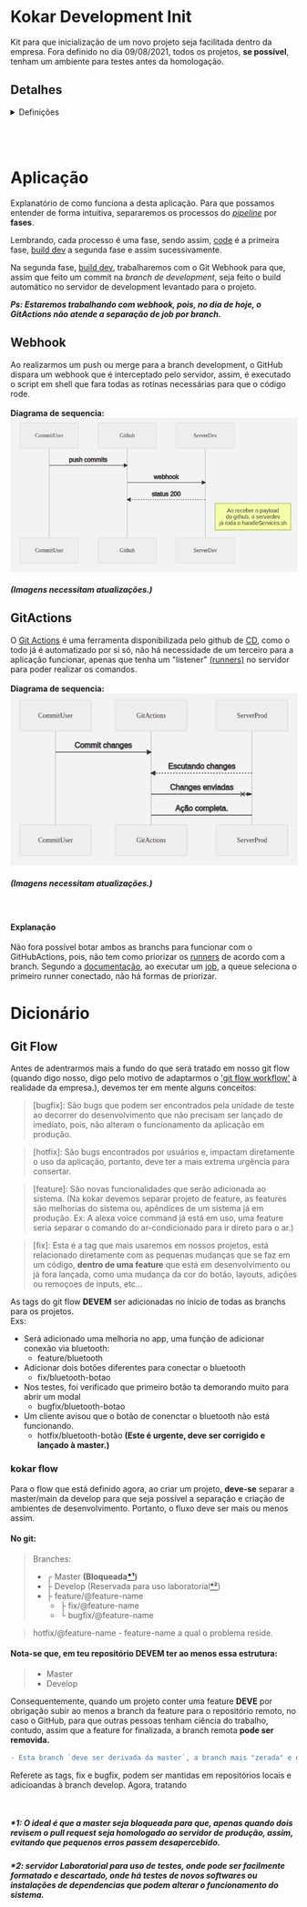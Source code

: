 # Kokar Development Init

Kit para que inicialização de um novo projeto seja facilitada dentro da empresa. Fora definido no dia 09/08/2021, todos os projetos, **se possível**, tenham um ambiente para testes antes da homologação.

## Detalhes
<details>
 <summary>Definições</summary>

## Implantação de Ci/Cd
Serão implementados os métodos de Ci/Cd [(Continuous integration/Continuous Delivery) ](https://stackoverflow.com/a/28628086/11521405) e, como não temos uma complexidade nos serviços, nossa [Pipeline](https://en.wikipedia.org/wiki/Pipeline_(software)) será customizada para nossos serviços. Nosso pipeline será subdivido em quatro principais partes, sendo:

> * Code
> * Build Development
> * Test Development
> * Produção

### [IMAGEM DO STIGMA PIPELINE AQUI]

## Pipeline

Como dito, a pipeline sera constituída por quatro principais fases, code, build dev, test dev e produção.

### Code ou coding
É o momento em que mantemos toda a execução do **job**\*¹ na máquina, codamos, testamos o código (localmente), commitamos localmente, damos um merge na **branch development local**\*² (nota-se o branch *development* local, endereçaremos mais tarde.).

*1 e *2: Voltaremos a falar mais abaixo.

### Build Development
Este é o processo onde acontecerá toda a automação para deixar o código disponível para testes sem que haja quaisquer necessidades de interferência por parte do desenvolvedor, a ideia é que, uma vez que configurado, não haja necessidade de /trabalho para que façamos os testes do projeto a qual está sendo executado no momento.

**Todo este processo de automação (da *build develop*) acontecerá por [webhooks](#webhook)**

### Test Development
Nesta unidade, que antecede a homologação para a produção, é reservada **APENAS** para testes das changes que foram feitas. O servidor que for levantado para servir como servidor de testes, **NÃO PODE SER USADO COMO SERVIDOR LABORATORIAL**, servirá como um espelho do servidor de produção para imitar o ambiente mais similar o possível, deve ser um sistema mais hermético o possível.

Caso haja algum problema/bug nessa unidade, a change deverá voltar para o início do pipe.

### Produção
Nome autoexplicativo, a ponta do pipe, é a parte que é consumida pelos "consumidores" (clientes, aplicações, etc...), a pipeline deve ser usada de forma que, as changes que chegam aqui **NÃO PODEM CONTER BUGS**, caso contenha, não pode ser retornado ao início do pipe, apenas por intermédio de [hotfix](#git-flow). Assim como na segunda [fase](#aplicação), todo o processo de entrega é automatizado, porém, diferentemente da segunda fase, não é utilizado webhook e sim a ferramenta do [GitActions](#gitactions).

![Pipeline](https://github.com/MatheusLeitao/kokarDevelopInit/blob/master/pipeline.jpeg?raw=true)

</details>

<br/>
<br/>
<br/>

# Aplicação
Explanatório de como funciona a desta aplicação. Para que possamos entender de forma intuitiva, separaremos os processos do [*pipeline*](#pipeline) por **fases**.

Lembrando, cada processo é uma fase, sendo assim, [code](#code-ou-coding) é a primeira fase, [build dev](#build-development) a segunda fase e assim sucessivamente.

Na segunda fase, [build dev](#build-development), trabalharemos com o Git Webhook para que, assim que feito um commit na *branch de development*, seja feito o build automático no servidor de development levantado para o projeto.

***Ps: Estaremos trabalhando com webhook, pois, no dia de hoje, o GitActions não atende a separação de job por branch.***

## Webhook
Ao realizarmos um push ou merge para a branch development, o GitHub dispara um webhook que é interceptado pelo servidor, assim, é executado o script em shell que fara todas as rotínas necessárias para que o código rode.
<br>
<br>
**Diagrama de sequencia:**<br/>
![Diagrama de sequencia](https://github.com/MatheusLeitao/kokarDevelopInit/blob/master/sequence_diagram.jpeg?raw=true)
##### *(Imagens necessitam atualizações.)*


## GitActions
O [Git Actions](https://docs.github.com/en/actions/quickstart) é uma ferramenta disponibilizada pelo github de [CD](https://continuousdelivery.com/), como o todo já é automatizado por si só, não há necessidade de um terceiro para a aplicação funcionar, apenas que tenha um "listener" [(runners)](https://docs.github.com/en/actions/hosting-your-own-runners/about-self-hosted-runners) no servidor para poder realizar os comandos.
<br>
<br>
**Diagrama de sequencia:**<br/>
![Diagrama de sequencia](https://github.com/MatheusLeitao/kokarDevelopInit/blob/master/sequence_diagram_actions.jpeg?raw=true)
##### *(Imagens necessitam atualizações.)*
<br>

#### Explanação
Não fora possível botar ambos as branchs para funcionar com o GitHubActions, pois, não tem como priorizar os [runners](https://docs.github.com/en/actions/hosting-your-own-runners/about-self-hosted-runners) de acordo com a branch. Segundo a [documentação](https://docs.github.com/en/actions/hosting-your-own-runners/about-self-hosted-runners#communication-between-self-hosted-runners-and-github), ao executar um [job](https://docs.github.com/en/actions/learn-github-actions/introduction-to-github-actions#the-components-of-github-actions), a queue seleciona o primeiro runner conectado, não há formas de priorizar.

# Dicionário

## Git Flow

Antes de adentrarmos mais a fundo do que será tratado em nosso git flow (quando digo nosso, digo pelo motivo de adaptarmos o ['git flow workflow'](https://www.atlassian.com/git/tutorials/comparing-workflows/gitflow-workflow) à realidade da empresa.), devemos ter em mente alguns conceitos:

>[bugfix]: São bugs que podem ser encontrados pela unidade de teste ao decorrer do desenvolvimento que não precisam ser lançado de imediato, pois, não alteram o funcionamento da aplicação em produção.

>[hotfix]: São bugs encontrados por usuários e, impactam diretamente o uso da aplicação, portanto, deve ter a mais extrema urgência para consertar.

>[feature]: São novas funcionalidades que serão adicionada ao sistema. (Na kokar devemos separar projeto de feature, as features são melhorias do sistema ou, apêndices de um sistema já em produção. Ex: A alexa voice command já está em uso, uma feature seria separar o comando do ar-condicionado para ir direto para o ar.)

>[fix]: Esta é a tag que mais usaremos em nossos projetos, está relacionado diretamente com as pequenas mudanças que se faz em um código, **dentro de uma feature** que está em desenvolvimento ou já fora lançada, como uma mudança da cor do botão, layouts, adições ou remoçoes de inputs, etc...

As tags do git flow **DEVEM** ser adicionadas no ínicio de todas as branchs para os projetos. <br>
Exs:

* Será adicionado uma melhoria no app, uma função de adicionar conexão via bluetooth:
  * feature/bluetooth
* Adicionar dois botões diferentes para conectar o bluetooth
  * fix/bluetooth-botao
* Nos testes, foi verificado que primeiro botão ta demorando muito para abrir um modal
  * bugfix/bluetooth-botao
* Um cliente avisou que o botão de conenctar o bluetooth não está funcionando.
  * hotfix/bluetooth-botão **(Este é urgente, deve ser corrigido e lançado à master.)**



### kokar flow

Para o flow que está definido agora, ao criar um projeto, **deve-se** separar a master/main da develop para que seja possível a separação e criação de ambientes de desenvolvimento. Portanto, o fluxo deve ser mais ou menos assim.

#### No git:
> Branches:
> * ┌   Master **(Bloqueada[*¹](#*1))**
> * ├    Develop (Reservada para uso laboratorial[*²](#*2))
> * ├   feature/@feature-name
>   * ├ fix/@feature-name
>   * └ bugfix/@feature-name

> hotfix/@feature-name - feature-name a qual o problema reside.

#### **Nota-se que, em teu repositório **DEVEM** ter ao menos essa estrutura:**

> * Master
> * Develop

Consequentemente, quando um projeto conter uma feature **DEVE** por obrigação subir ao menos a branch da feature para o repositório remoto, no caso o GitHub, para que outras pessoas tenham ciência do trabalho, contudo, assim que a feature for finalizada, a branch remota **pode ser removida.**
```diff
- Esta branch `deve ser derivada da master`, a branch mais "zerada" e que está em uso no momento.
```




Referete as tags, fix e bugfix, podem ser mantidas em repositórios locais e adicioandas à branch develop. Agora, tratando

<br>

##### *1: O ideal é que a master seja bloqueada para que, apenas quando dois revisem o pull request seja homologado ao servidor de produção, assim, evitando que pequenos erros passem desapercebido.
##### *2: servidor Laboratorial para uso de testes, onde pode ser facilmente formatado e descartado, onde há testes de novos softwares ou instalações de dependencias que podem alterar o funcionamento do sistema.

<br>


